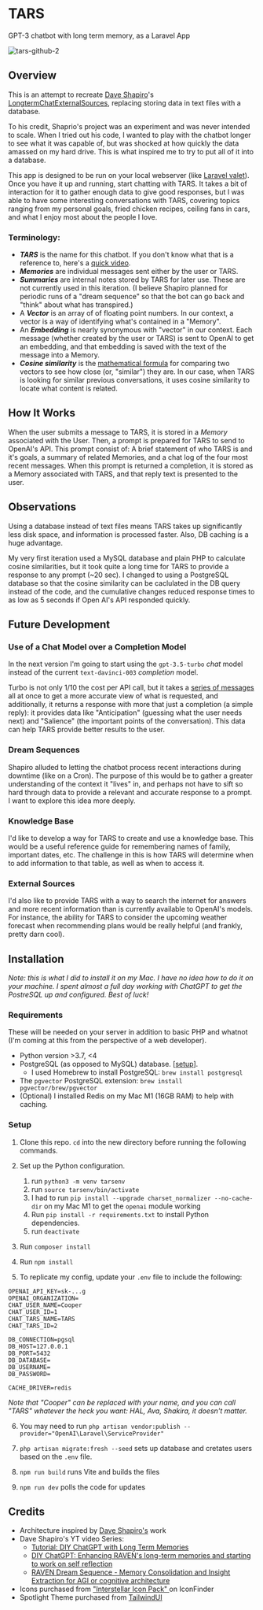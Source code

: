# TARS

GPT-3 chatbot with long term memory, as a Laravel App

![tars-github-2](https://user-images.githubusercontent.com/2053940/224233487-3e2e4c17-670e-4cb8-9561-929d1fa7b76e.jpg)

## Overview

This is an attempt to recreate [Dave Shapiro](https://www.patreon.com/daveshap)'s [LongtermChatExternalSources](https://github.com/daveshap/LongtermChatExternalSources), replacing storing data in text files with a database.

To his credit, Shaprio's project was an experiment and was never intended to scale. When I tried out his code, I wanted to play with the chatbot longer to see what it was capable of, but was shocked at how quickly the data amassed on my hard drive.  This is what inspired me to try to put all of it into a database.

This app is designed to be run on your local webserver (like [Laravel valet](https://laravel.com/docs/10.x/valet)). Once you have it up and running, start chatting with TARS. It takes a bit of interaction for it to gather enough data to give good responses, but I was able to have some interesting conversations with TARS, covering topics ranging from my personal goals, fried chicken recipes, ceiling fans in cars, and what I enjoy most about the people I love.

### Terminology:
- ***TARS*** is the name for this chatbot.  If you don't know what that is a reference to, here's a [quick video](https://www.youtube.com/watch?v=p3PfKf0ndik).
- ***Memories*** are individual messages sent either by the user or TARS.
- ***Summaries*** are internal notes stored by TARS for later use. These are not currently used in this iteration. (I believe Shapiro planned for periodic runs of a "dream sequence" so that the bot can go back and "think" about what has transpired.)
- A ***Vector*** is an array of of floating point numbers.  In our context, a vector is a way of identifying what's contained in a "Memory".
- An ***Embedding*** is nearly synonymous with "vector" in our context. Each message (whether created by the user or TARS) is sent to OpenAI to get an embedding, and that embedding is saved with the text of the message into a Memory.
- ***Cosine similarity*** is the [mathematical formula](https://en.wikipedia.org/wiki/Cosine_similarity) for comparing two vectors to see how close (or, "similar") they are. In our case, when TARS is looking for similar previous conversations, it uses cosine similarity to locate what content is related.

## How It Works

When the user submits a message to TARS, it is stored in a *Memory* associated with the User. Then, a prompt is prepared for TARS to send to OpenAI's API. This prompt consist of: A brief statement of who TARS is and it's goals, a summary of related Memories, and a chat log of the four most recent messages. When this prompt is returned a completion, it is stored as a Memory associated with TARS, and that reply text is presented to the user.

## Observations

Using a database instead of text files means TARS takes up significantly less disk space, and information is processed faster. Also, DB caching is a huge advantage.

My very first iteration used a MySQL database and plain PHP to calculate cosine similarities, but it took quite a long time for TARS to provide a response to any prompt (~20 sec). I changed to using a PostgreSQL database so that the cosine similarity can be caclulated in the DB query instead of the code, and the cumulative changes reduced response times to as low as 5 seconds if Open AI's API responded quickly.

## Future Development

### Use of a Chat Model over a Completion Model
In the next version I'm going to start using the `gpt-3.5-turbo` *chat* model instead of the current `text-davinci-003` *completion* model.

Turbo is not only 1/10 the cost per API call, but it takes a [series of messages](https://platform.openai.com/docs/guides/chat/chat-vs-completions) all at once to get a more accurate view of what is requested, and additionally, it returns a response with more that just a completion (a simple reply): it provides data like "Anticipation" (guessing what the user needs next) and "Salience" (the important points of the conversation). This data can help TARS provide better results to the user.

### Dream Sequences
Shapiro alluded to letting the chatbot process recent interactions during downtime (like on a Cron). The purpose of this would be to gather a greater understanding of the context it "lives" in, and perhaps not have to sift so hard through data to provide a relevant and accurate response to a prompt. I want to explore this idea more deeply.

### Knowledge Base
I'd like to develop a way for TARS to create and use a knowledge base. This would be a useful reference guide for remembering names of family, important dates, etc. The challenge in this is how TARS will determine when to add information to that table, as well as when to access it.

### External Sources
I'd also like to provide TARS with a way to search the internet for answers and more recent information than is currently available to OpenAI's models. For instance, the ability for TARS to consider the upcoming weather forecast when recommending plans would be really helpful (and frankly, pretty darn cool).

## Installation

*Note: this is what I did to install it on my Mac. I have no idea how to do it on your machine. I spent almost a full day working with ChatGPT to get the PostreSQL up and configured. Best of luck!*

### Requirements
These will be needed on your server in addition to basic PHP and whatnot (I'm coming at this from the perspective of a web developer).

- Python version >3.7, <4
- PostgreSQL (as opposed to MySQL) database. [[setup](https://www.codementor.io/@engineerapart/getting-started-with-postgresql-on-mac-osx-are8jcopb)].
  - I used Homebrew to install PostgreSQL: `brew install postgresql`
- The `pgvector` PostgreSQL extension: `brew install pgvector/brew/pgvector`
- (Optional) I installed Redis on my Mac M1 (16GB RAM) to help with caching.

### Setup
1. Clone this repo. `cd` into the new directory before running the following commands.

2. Set up the Python configuration.
    1. run `python3 -m venv tarsenv`
    2. run `source tarsenv/bin/activate`
	3. I had to run `pip install --upgrade charset_normalizer --no-cache-dir` on my Mac M1 to get the `openai` module working
    3. Run `pip install -r requirements.txt` to install Python dependencies.
    4. run `deactivate`

3. Run `composer install`

4. Run `npm install`

5. To replicate my config, update your `.env` file to include the following:
```
OPENAI_API_KEY=sk-...g
OPENAI_ORGANIZATION=
CHAT_USER_NAME=Cooper
CHAT_USER_ID=1
CHAT_TARS_NAME=TARS
CHAT_TARS_ID=2

DB_CONNECTION=pgsql
DB_HOST=127.0.0.1
DB_PORT=5432
DB_DATABASE=
DB_USERNAME=
DB_PASSWORD=

CACHE_DRIVER=redis
```
*Note that "Cooper" can be replaced with your name, and you can call "TARS" whatever the heck you want: HAL, Ava, Shakira, it doesn't matter.*

6. You may need to run `php artisan vendor:publish --provider="OpenAI\Laravel\ServiceProvider"`

6. `php artisan migrate:fresh --seed` sets up database and cretates users based on the `.env` file.

7. `npm run build` runs Vite and builds the files

8. `npm run dev` polls the code for updates

## Credits

- Architecture inspired by [Dave Shapiro's](https://www.patreon.com/daveshap) work
- Dave Shapiro's YT video Series:
  - [Tutorial: DIY ChatGPT with Long Term Memories](https://www.youtube.com/watch?v=c3aiCrk0F0U)
  - [DIY ChatGPT: Enhancing RAVEN's long-term memories and starting to work on self reflection](https://www.youtube.com/watch?v=QGLF3UbDf7g)
  - [RAVEN Dream Sequence - Memory Consolidation and Insight Extraction for AGI or cognitive architecture](https://www.youtube.com/watch?v=QGLF3UbDf7g)
- Icons purchased from ["Interstellar Icon Pack" ](https://www.iconfinder.com/iconsets/interstellar) on IconFinder
- Spotlight Theme purchased from [TailwindUI](https://tailwindui.com/templates/spotlight)
